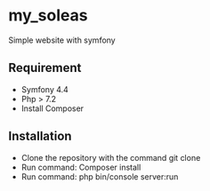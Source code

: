 # my_soleas
Simple website with symfony
## Requirement
- Symfony 4.4
- Php > 7.2
- Install Composer
## Installation
- Clone the repository with the command
git clone <repository-url>
- Run command: Composer install
- Run command: php bin/console server:run 
